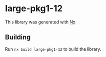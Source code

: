 # large-pkg1-12

This library was generated with [Nx](https://nx.dev).

## Building

Run `nx build large-pkg1-12` to build the library.
